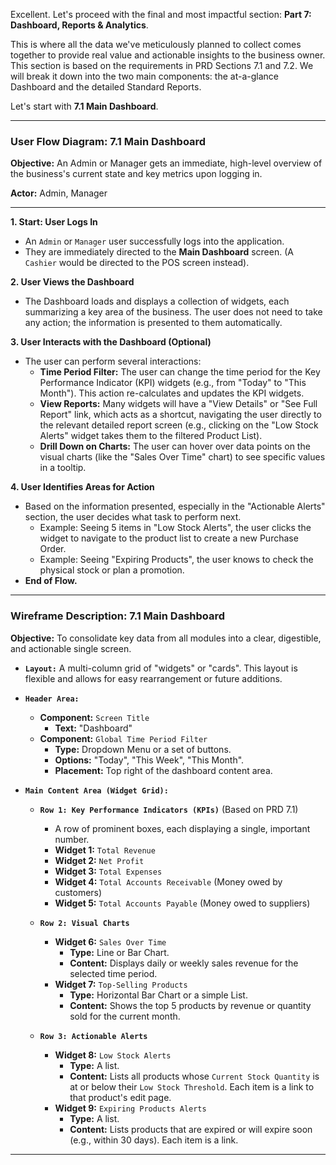 Excellent. Let's proceed with the final and most impactful section: **Part 7: Dashboard, Reports & Analytics**.

This is where all the data we've meticulously planned to collect comes together to provide real value and actionable insights to the business owner. This section is based on the requirements in PRD Sections 7.1 and 7.2. We will break it down into the two main components: the at-a-glance Dashboard and the detailed Standard Reports.

Let's start with **7.1 Main Dashboard**.

---

### **User Flow Diagram: 7.1 Main Dashboard**

**Objective:** An Admin or Manager gets an immediate, high-level overview of the business's current state and key metrics upon logging in.

**Actor:** Admin, Manager

---

**1. Start: User Logs In**

- An `Admin` or `Manager` user successfully logs into the application.
- They are immediately directed to the **Main Dashboard** screen. (A `Cashier` would be directed to the POS screen instead).

**2. User Views the Dashboard**

- The Dashboard loads and displays a collection of widgets, each summarizing a key area of the business. The user does not need to take any action; the information is presented to them automatically.

**3. User Interacts with the Dashboard (Optional)**

- The user can perform several interactions:
  - **Time Period Filter:** The user can change the time period for the Key Performance Indicator (KPI) widgets (e.g., from "Today" to "This Month"). This action re-calculates and updates the KPI widgets.
  - **View Reports:** Many widgets will have a "View Details" or "See Full Report" link, which acts as a shortcut, navigating the user directly to the relevant detailed report screen (e.g., clicking on the "Low Stock Alerts" widget takes them to the filtered Product List).
  - **Drill Down on Charts:** The user can hover over data points on the visual charts (like the "Sales Over Time" chart) to see specific values in a tooltip.

**4. User Identifies Areas for Action**

- Based on the information presented, especially in the "Actionable Alerts" section, the user decides what task to perform next.
  - Example: Seeing 5 items in "Low Stock Alerts", the user clicks the widget to navigate to the product list to create a new Purchase Order.
  - Example: Seeing "Expiring Products", the user knows to check the physical stock or plan a promotion.
- **End of Flow.**

---

### **Wireframe Description: 7.1 Main Dashboard**

**Objective:** To consolidate key data from all modules into a clear, digestible, and actionable single screen.

- **`Layout:`** A multi-column grid of "widgets" or "cards". This layout is flexible and allows for easy rearrangement or future additions.

- **`Header Area:`**

  - **Component:** `Screen Title`
    - **Text:** "Dashboard"
  - **Component:** `Global Time Period Filter`
    - **Type:** Dropdown Menu or a set of buttons.
    - **Options:** "Today", "This Week", "This Month".
    - **Placement:** Top right of the dashboard content area.

- **`Main Content Area (Widget Grid):`**

  - **`Row 1: Key Performance Indicators (KPIs)`** (Based on PRD 7.1)

    - A row of prominent boxes, each displaying a single, important number.
    - **Widget 1:** `Total Revenue`
    - **Widget 2:** `Net Profit`
    - **Widget 3:** `Total Expenses`
    - **Widget 4:** `Total Accounts Receivable` (Money owed by customers)
    - **Widget 5:** `Total Accounts Payable` (Money owed to suppliers)

  - **`Row 2: Visual Charts`**

    - **Widget 6:** `Sales Over Time`
      - **Type:** Line or Bar Chart.
      - **Content:** Displays daily or weekly sales revenue for the selected time period.
    - **Widget 7:** `Top-Selling Products`
      - **Type:** Horizontal Bar Chart or a simple List.
      - **Content:** Shows the top 5 products by revenue or quantity sold for the current month.

  - **`Row 3: Actionable Alerts`**
    - **Widget 8:** `Low Stock Alerts`
      - **Type:** A list.
      - **Content:** Lists all products whose `Current Stock Quantity` is at or below their `Low Stock Threshold`. Each item is a link to that product's edit page.
    - **Widget 9:** `Expiring Products Alerts`
      - **Type:** A list.
      - **Content:** Lists products that are expired or will expire soon (e.g., within 30 days). Each item is a link.

---
